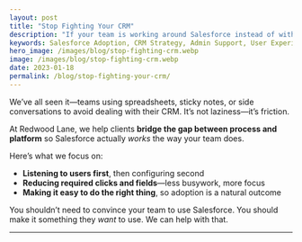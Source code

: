 ```yaml
---
layout: post
title: "Stop Fighting Your CRM"
description: "If your team is working around Salesforce instead of with it, it’s time for a rethink. Here’s how we align systems with real-life workflows."
keywords: Salesforce Adoption, CRM Strategy, Admin Support, User Experience
hero_image: /images/blog/stop-fighting-crm.webp
image: /images/blog/stop-fighting-crm.webp
date: 2023-01-18
permalink: /blog/stop-fighting-your-crm/
---
```


We’ve all seen it—teams using spreadsheets, sticky notes, or side conversations to avoid dealing with their CRM. It’s not laziness—it’s friction.

At Redwood Lane, we help clients **bridge the gap between process and platform** so Salesforce actually *works* the way your team does.

Here’s what we focus on:

- **Listening to users first**, then configuring second
- **Reducing required clicks and fields**—less busywork, more focus
- **Making it easy to do the right thing**, so adoption is a natural outcome

You shouldn’t need to convince your team to use Salesforce. You should make it something they *want* to use. We can help with that.

---
